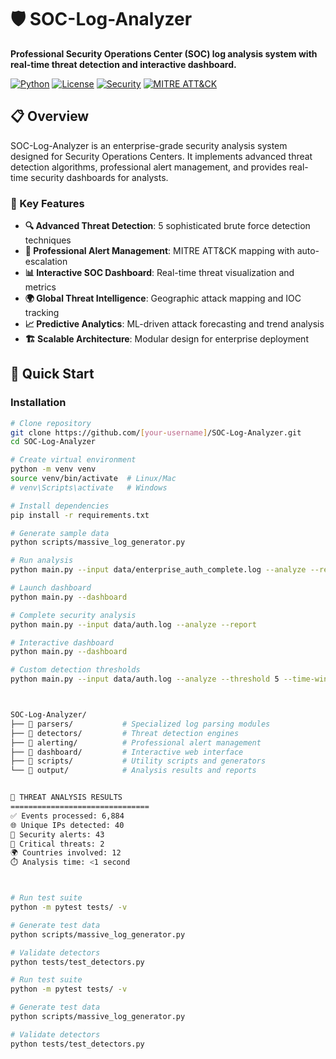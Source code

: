 # 🛡️ SOC-Log-Analyzer

**Professional Security Operations Center (SOC) log analysis system with real-time threat detection and interactive dashboard.**

[![Python](https://img.shields.io/badge/Python-3.8+-blue.svg)](https://python.org)
[![License](https://img.shields.io/badge/License-MIT-green.svg)](LICENSE)
[![Security](https://img.shields.io/badge/Security-SOC%20Ready-red.svg)](README.md)
[![MITRE ATT&CK](https://img.shields.io/badge/MITRE-ATT%26CK-orange.svg)](https://attack.mitre.org/)

## 📋 Overview

SOC-Log-Analyzer is an enterprise-grade security analysis system designed for Security Operations Centers. It implements advanced threat detection algorithms, professional alert management, and provides real-time security dashboards for analysts.

### 🎯 Key Features

- **🔍 Advanced Threat Detection**: 5 sophisticated brute force detection techniques
- **🚨 Professional Alert Management**: MITRE ATT&CK mapping with auto-escalation
- **📊 Interactive SOC Dashboard**: Real-time threat visualization and metrics
- **🌍 Global Threat Intelligence**: Geographic attack mapping and IOC tracking
- **📈 Predictive Analytics**: ML-driven attack forecasting and trend analysis
- **🏗️ Scalable Architecture**: Modular design for enterprise deployment

## 🚀 Quick Start

### Installation

```bash
# Clone repository
git clone https://github.com/[your-username]/SOC-Log-Analyzer.git
cd SOC-Log-Analyzer

# Create virtual environment
python -m venv venv
source venv/bin/activate  # Linux/Mac
# venv\Scripts\activate   # Windows

# Install dependencies
pip install -r requirements.txt

# Generate sample data
python scripts/massive_log_generator.py

# Run analysis
python main.py --input data/enterprise_auth_complete.log --analyze --report

# Launch dashboard
python main.py --dashboard

# Complete security analysis
python main.py --input data/auth.log --analyze --report

# Interactive dashboard
python main.py --dashboard

# Custom detection thresholds
python main.py --input data/auth.log --analyze --threshold 5 --time-window 3



SOC-Log-Analyzer/
├── 📁 parsers/           # Specialized log parsing modules
├── 📁 detectors/         # Threat detection engines
├── 📁 alerting/          # Professional alert management
├── 📁 dashboard/         # Interactive web interface
├── 📁 scripts/           # Utility scripts and generators
└── 📁 output/            # Analysis results and reports


🚨 THREAT ANALYSIS RESULTS
===============================
✅ Events processed: 6,884
🌐 Unique IPs detected: 40
🚨 Security alerts: 43
🎯 Critical threats: 2
🌍 Countries involved: 12
⏱️ Analysis time: <1 second



# Run test suite
python -m pytest tests/ -v

# Generate test data
python scripts/massive_log_generator.py

# Validate detectors
python tests/test_detectors.py

# Run test suite
python -m pytest tests/ -v

# Generate test data
python scripts/massive_log_generator.py

# Validate detectors
python tests/test_detectors.py